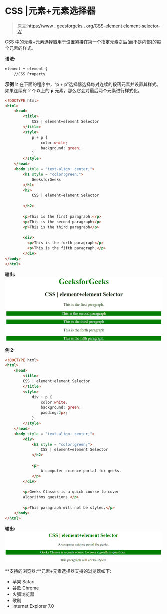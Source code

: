 # CSS |元素+元素选择器

> 原文:[https://www . geesforgeks . org/CSS-element element-selector-2/](https://www.geeksforgeeks.org/css-elementelement-selector-2/)

CSS 中的元素+元素选择器用于设置紧接在第一个指定元素之后(而不是内部)的每个元素的样式。

**语法:**

```html
element + element {
    //CSS Property

```

**示例 1:** 在下面的程序中，“p + p”选择器选择每对连续的段落元素并设置其样式。如果连续有 2 个以上的 **p** 元素，那么它会对最后两个元素进行样式化。

```html
<!DOCTYPE html>
<html>
    <head>
        <title>
            CSS | element+element Selector
        </title>
        <style>
            p + p {
                color:white;
                background: green;
            }
        </style>
    </head>
    <body style = "text-align: center;">
        <h1 style = "color:green;">
            GeeksforGeeks
        </h1>
        <h2>
            CSS | element+element Selector

        </h2>

        <p>This is the first paragraph.</p>
        <p>This is the second paragraph</p>
        <p>This is the third paragraph</p>

        <div>
          <p>This is the forth paragraph</p>
          <p>This is the fifth paragraph.</p>
        </div>
</body>
</html>
```

**输出:**
![element_element](img/fcd707f01f67b93b89d20f784c2878b2.png)

**例 2:**

```html
<!DOCTYPE html>
<html>
    <head>
        <title>
        CSS | element+element Selector
        </title>
        <style>
            div + p {
                color:white;
                background: green;
                padding:2px;
            }
        </style>
    </head>
    <body style = "text-align: center;">
        <div>
            <h2 style = "color:green;">
                CSS | element+element Selector
            </h2>

            <p>
                A computer science portal for geeks.
            </p>
        </div>

        <p>Geeks Classes is a quick course to cover 
        algorithms questions.</p>

        <p>This paragraph will not be styled.</p>
    </body>
</html>
```

**输出:**
![element_element2](img/03d4da611fe45e481c58d1e9ccc1f0c4.png)

**支持的浏览器:**元素+元素选择器支持的浏览器如下:

*   苹果 Safari
*   谷歌 Chrome
*   火狐浏览器
*   歌剧
*   Internet Explorer 7.0